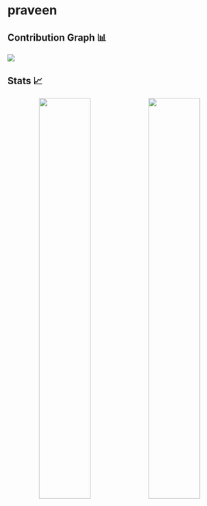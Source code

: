 # praveen

## Contribution Graph 📊
<img
     src="https://activity-graph.herokuapp.com/graph?username=praveenm2&theme=chartreuse-dark"
/>
## Stats 📈
<p align="center">
<img width="48%" src="https://github-readme-stats.vercel.app/api?username=praveenm2&show_icons=true&theme=tokyonight" />     
 <img width="48%" src="https://github-readme-streak-stats.herokuapp.com/?user=praveenm2&show_icons=true&theme=tokyonight" />
     </p>
